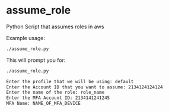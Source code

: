 # assume_role
Python Script that assumes roles in aws

Example usage:

```bash
./assume_role.py
```

This will prompt you for:
```bash
./assume_role.py

Enter the profile that we will be using: default
Enter the Account ID that you want to assume: 2134124124124
Enter the name of the role: role_name
Enter the MFA Account ID: 2134141241245
MFA Name: NAME_OF_MFA_DEVICE
```